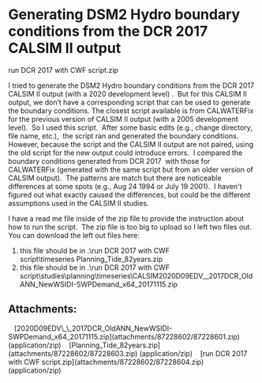 # Generating DSM2 Hydro boundary conditions from the DCR 2017 CALSIM II output

run DCR 2017 with CWF script.zip

I tried to generate the DSM2 Hydro boundary conditions from the DCR 2017
CALSIM II output (with a 2020 development level) .  But for this CALSIM
II output, we don’t have a corresponding script that can be used to
generate the boundary conditions. The closest script available is from
CALWATERFix for the previous version of CALSIM II output (with a 2005
development level).  So I used this script.  After some basic edits
(e.g., change directory, file name, etc.),  the script ran and generated
the boundary conditions.  However, because the script and the CALSIM II
output are not paired, using the old script for the new output could
introduce errors.  I compared the boundary conditions generated from DCR
2017  with those for CALWATERFix (generated with the same script but
from an older version of CALSIM output).  The patterns are match but
there are noticeable differences at some spots (e.g., Aug 24 1994 or
July 19 2001).  I haven't figured out what exactly caused the
differences, but could be the different assumptions used in the CALSIM
II studies.  

I have a read me file inside of the zip file to provide the instruction
about how to run the script.  The zip file is too big to upload so I
left two files out.  You can download the left out files here:

1.  this file should be in .\run DCR 2017 with CWF
    script\timeseries Planning_Tide_82years.zip
2.  this file should be in .\run DCR 2017 with CWF
    script\studies\planning\timeseries\CALSIM2020D09EDV\_\_2017DCR_OldANN_NewWSIDI-SWPDemand_x64_20171115.zip

  

## Attachments:

<img src="images/icons/bullet_blue.gif" width="8" height="8" />
[2020D09EDV\_\_2017DCR_OldANN_NewWSIDI-SWPDemand_x64_20171115.zip](attachments/87228602/87228601.zip)
(application/zip)  
<img src="images/icons/bullet_blue.gif" width="8" height="8" />
[Planning_Tide_82years.zip](attachments/87228602/87228603.zip)
(application/zip)  
<img src="images/icons/bullet_blue.gif" width="8" height="8" /> [run DCR
2017 with CWF script.zip](attachments/87228602/87228604.zip)
(application/zip)  
